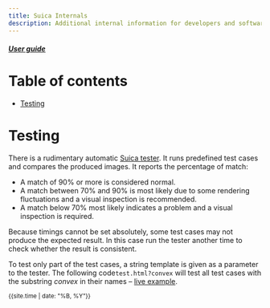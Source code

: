 ```yaml
---
title: Suica Internals
description: Additional internal information for developers and software masochists
---
```

##### [User guide](user-guide.md)


# Table of contents

- [Testing](#testing)


# Testing

There is a rudimentary automatic [Suica tester](../test/test.html). It runs predefined test cases and compares the produced images. It reports the percentage of match:

- A match of 90% or more is considered normal.
- A match between 70% and 90% is most likely due to some rendering fluctuations
and a visual inspection is recommended.
- A match below 70% most likely indicates a problem and a visual inspection is
required.

Because timings cannot be set absolutely, some test cases may not produce the expected result. In this case run the tester another time to check whether the result is consistent.

To test only part of the test cases, a string template is given as a parameter to the tester. The following code`test.html?convex` will test all test cases with the substring *convex* in their names &ndash; [live example](../test/test.html?convex).



<small>{{site.time | date: "%B, %Y"}}</small>